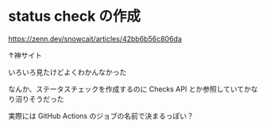 # status check の作成

https://zenn.dev/snowcait/articles/42bb6b56c806da



↑神サイト



いろいろ見たけどよくわかんなかった

なんか、ステータスチェックを作成するのに Checks API とか参照していてかなり沼りそうだった



実際には GitHub Actions のジョブの名前で決まるっぽい？


